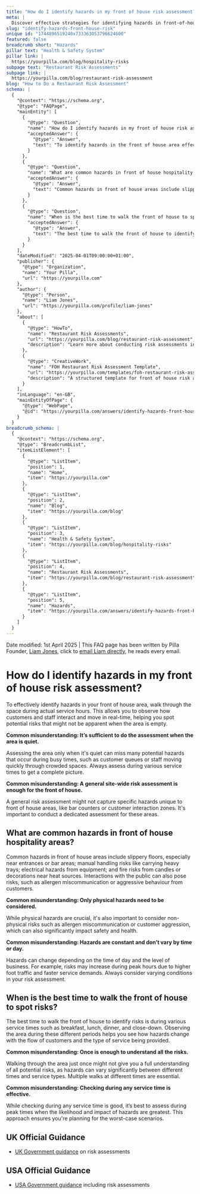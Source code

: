 ```yaml
---
title: "How do I identify hazards in my front of house risk assessment?"
meta: |
  Discover effective strategies for identifying hazards in front-of-house areas during various service times, and learn about common misunderstandings in risk assessments.
slug: "identify-hazards-front-house-risk"
unique id: "1744896519240x733363053796624600"
featured: false
breadcrumb short: "Hazards"
pillar text: "Health & Safety System"
pillar link: |
  https://yourpilla.com/blog/hospitality-risks
subpage text: "Restaurant Risk Assessments"
subpage link: |
  https://yourpilla.com/blog/restaurant-risk-assessment
blog: "How to Do a Restaurant Risk Assessment"
schema: |
  {
    "@context": "https://schema.org",
    "@type": "FAQPage",
    "mainEntity": [
      {
        "@type": "Question",
        "name": "How do I identify hazards in my front of house risk assessment?",
        "acceptedAnswer": {
          "@type": "Answer",
          "text": "To identify hazards in the front of house area effectively, walk through the space during actual service hours to observe interactions and movements of customers and staff in real-time. This helps spot potential risks that might not be apparent when the area is empty. Always conduct assessments during various service times to capture a complete picture."
        }
      },
      {
        "@type": "Question",
        "name": "What are common hazards in front of house hospitality areas?",
        "acceptedAnswer": {
          "@type": "Answer",
          "text": "Common hazards in front of house areas include slippery floors, manual handling risks, electrical hazards, and fire risks. Risks also include allergen miscommunication and customer aggression. Hazards can vary significantly depending on the level of business and time of day, so consider these varying conditions in your risk assessment."
        }
      },
      {
        "@type": "Question",
        "name": "When is the best time to walk the front of house to spot risks?",
        "acceptedAnswer": {
          "@type": "Answer",
          "text": "The best time to walk the front of house to identify risks is during various service times, including breakfast, lunch, dinner, and close-down. Observing the area during different periods helps you understand how hazards change with customer flow and service type. Multiple walks at different times are essential, focusing especially on peak times."
        }
      }
    ],
    "dateModified": "2025-04-01T09:00:00+01:00",
    "publisher": {
      "@type": "Organization",
      "name": "Your Pilla",
      "url": "https://yourpilla.com"
    },
    "author": {
      "@type": "Person",
      "name": "Liam Jones",
      "url": "https://yourpilla.com/profile/liam-jones"
    },
    "about": [
      {
        "@type": "HowTo",
        "name": "Restaurant Risk Assessments",
        "url": "https://yourpilla.com/blog/restaurant-risk-assessment",
        "description": "Learn more about conducting risk assessments in restaurants to identify and manage potential hazards effectively."
      },
      {
        "@type": "CreativeWork",
        "name": "FOH Restaurant Risk Assessment Template",
        "url": "https://yourpilla.com/templates/foh-restaurant-risk-assessment",
        "description": "A structured template for front of house risk assessment in restaurants, aiding in systematic hazard identification and management."
      }
    ],
    "inLanguage": "en-GB",
    "mainEntityOfPage": {
      "@type": "WebPage",
      "@id": "https://yourpilla.com/answers/identify-hazards-front-house-risk"
    }
  }
breadcrumb_schema: |
  {
    "@context": "https://schema.org",
    "@type": "BreadcrumbList",
    "itemListElement": [
      {
        "@type": "ListItem",
        "position": 1,
        "name": "Home",
        "item": "https://yourpilla.com"
      },
      {
        "@type": "ListItem",
        "position": 2,
        "name": "Blog",
        "item": "https://yourpilla.com/blog"
      },
      {
        "@type": "ListItem",
        "position": 3,
        "name": "Health & Safety System",
        "item": "https://yourpilla.com/blog/hospitality-risks"
      },
      {
        "@type": "ListItem",
        "position": 4,
        "name": "Restaurant Risk Assessments",
        "item": "https://yourpilla.com/blog/restaurant-risk-assessment"
      },
      {
        "@type": "ListItem",
        "position": 5,
        "name": "Hazards",
        "item": "https://yourpilla.com/answers/identify-hazards-front-house-risk"
      }
    ]
  }
---
```


Date modified: 1st April 2025 | This FAQ page has been written by Pilla Founder, [Liam Jones](https://yourpilla.com/profile/liam-jones), click to [email Liam directly](https://mailto:liam@yourpilla.com), he reads every email.

# How do I identify hazards in my front of house risk assessment?

To effectively identify hazards in your front of house area, walk through the space during actual service hours. This allows you to observe how customers and staff interact and move in real-time, helping you spot potential risks that might not be apparent when the area is empty.

**Common misunderstanding: It’s sufficient to do the assessment when the area is quiet.**

Assessing the area only when it's quiet can miss many potential hazards that occur during busy times, such as customer queues or staff moving quickly through crowded spaces. Always assess during various service times to get a complete picture.

**Common misunderstanding: A general site-wide risk assessment is enough for the front of house.**

A general risk assessment might not capture specific hazards unique to front of house areas, like bar counters or customer interaction zones. It's important to conduct a dedicated assessment for these areas.

## What are common hazards in front of house hospitality areas?

Common hazards in front of house areas include slippery floors, especially near entrances or bar areas; manual handling risks like carrying heavy trays; electrical hazards from equipment; and fire risks from candles or decorations near heat sources. Interactions with the public can also pose risks, such as allergen miscommunication or aggressive behaviour from customers.

**Common misunderstanding: Only physical hazards need to be considered.**

While physical hazards are crucial, it's also important to consider non-physical risks such as allergen miscommunication or customer aggression, which can also significantly impact safety and health.

**Common misunderstanding: Hazards are constant and don’t vary by time or day.**

Hazards can change depending on the time of day and the level of business. For example, risks may increase during peak hours due to higher foot traffic and faster service demands. Always consider varying conditions in your risk assessment.

## When is the best time to walk the front of house to spot risks?

The best time to walk the front of house to identify risks is during various service times such as breakfast, lunch, dinner, and close-down. Observing the area during these different periods helps you see how hazards change with the flow of customers and the type of service being provided.

**Common misunderstanding: Once is enough to understand all the risks.**

Walking through the area just once might not give you a full understanding of all potential risks, as hazards can vary significantly between different times and service types. Multiple walks at different times are essential.

**Common misunderstanding: Checking during any service time is effective.**

While checking during any service time is good, it’s best to assess during peak times when the likelihood and impact of hazards are greatest. This approach ensures you're planning for the worst-case scenarios.

## UK Official Guidance

-   [UK Government guidance](https://www.hse.gov.uk/catering/risk.htm) on risk assessments

## USA Official Guidance

-   [USA Government guidance](https://www.fda.gov/regulatory-information/search-fda-guidance-documents/draft-guidance-industry-hazard-analysis-and-risk-based-preventive-controls-human-food) including risk assessments